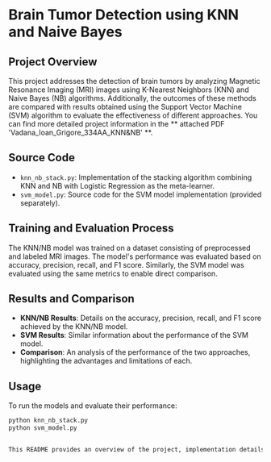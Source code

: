 # Brain Tumor Detection using KNN and Naive Bayes

## Project Overview

This project addresses the detection of brain tumors by analyzing Magnetic Resonance Imaging (MRI) images using K-Nearest Neighbors (KNN) and Naive Bayes (NB) algorithms. Additionally, the outcomes of these methods are compared with results obtained using the Support Vector Machine (SVM) algorithm to evaluate the effectiveness of different approaches. 
You can find more detailed project information in the ** attached PDF 'Vadana_Ioan_Grigore_334AA_KNN&NB' **.

## Source Code

- `knn_nb_stack.py`: Implementation of the stacking algorithm combining KNN and NB with Logistic Regression as the meta-learner.
- `svm_model.py`: Source code for the SVM model implementation (provided separately).

## Training and Evaluation Process

The KNN/NB model was trained on a dataset consisting of preprocessed and labeled MRI images. The model's performance was evaluated based on accuracy, precision, recall, and F1 score. Similarly, the SVM model was evaluated using the same metrics to enable direct comparison.

## Results and Comparison

- **KNN/NB Results**: Details on the accuracy, precision, recall, and F1 score achieved by the KNN/NB model.
- **SVM Results**: Similar information about the performance of the SVM model.
- **Comparison**: An analysis of the performance of the two approaches, highlighting the advantages and limitations of each.

## Usage

To run the models and evaluate their performance:

```bash
python knn_nb_stack.py
python svm_model.py


This README provides an overview of the project, implementation details, as well as a structure for including results and comparisons. Please fill in the specific sections with information and results from your project.
